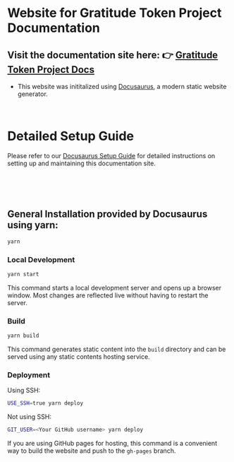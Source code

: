 <!--
This README file provides instructions for setting up, developing, building, and deploying a website built using Docusaurus, a modern static website generator.

Sections include:
- Setup Guide: Links to detailed setup instructions.
- Installation: Command to install dependencies using Yarn.
- Local Development: Command to start a local development server with live reload.
- Build: Command to generate static content for deployment.
- Deployment: Commands for deploying the website, with options for using SSH or GitHub Pages.

Refer to the Docusaurus Setup Guide for additional details on maintaining the site.
-->
# Website for Gratitude Token Project Documentation
## Visit the documentation site here: 👉 [Gratitude Token Project Docs](https://drasticstatic.github.io/gratitude-token-project_docs/)

- This website was inititalized using [Docusaurus](https://docusaurus.io/), a modern static website generator.

<br>

# Detailed Setup Guide

Please refer to our [Docusaurus Setup Guide](Docusaurus%20%7C%20SetupGuide.md) for detailed instructions on setting up and maintaining this documentation site.

<br><br><br>

## General Installation provided by Docusaurus using yarn:
```bash
yarn
```
### Local Development

```bash
yarn start
```

This command starts a local development server and opens up a browser window. Most changes are reflected live without having to restart the server.

### Build

```bash
yarn build
```

This command generates static content into the `build` directory and can be served using any static contents hosting service.

### Deployment

Using SSH:

```bash
USE_SSH=true yarn deploy
```

Not using SSH:

```bash
GIT_USER=<Your GitHub username> yarn deploy
```

If you are using GitHub pages for hosting, this command is a convenient way to build the website and push to the `gh-pages` branch.
